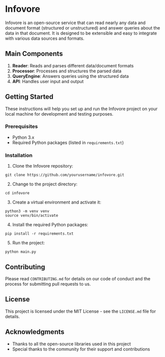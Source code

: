 # Infovore

Infovore is an open-source service that can read nearly any data and document format (structured or unstructured) and answer queries about the data in that document. It is designed to be extensible and easy to integrate with various data sources and formats.

## Main Components

1. **Reader**: Reads and parses different data/document formats
2. **Processor**: Processes and structures the parsed data
3. **QueryEngine**: Answers queries using the structured data
4. **API**: Handles user input and output

## Getting Started

These instructions will help you set up and run the Infovore project on your local machine for development and testing purposes.

### Prerequisites

* Python 3.x
* Required Python packages (listed in `requirements.txt`)

### Installation

1. Clone the Infovore repository:

```
git clone https://github.com/yourusername/infovore.git
```

2. Change to the project directory:

```
cd infovore
```

3. Create a virtual environment and activate it:

```
python3 -m venv venv
source venv/bin/activate
```

4. Install the required Python packages:

```
pip install -r requirements.txt
```

5. Run the project:

```
python main.py
```

## Contributing

Please read `CONTRIBUTING.md` for details on our code of conduct and the process for submitting pull requests to us.

## License

This project is licensed under the MIT License - see the `LICENSE.md` file for details.

## Acknowledgments

* Thanks to all the open-source libraries used in this project
* Special thanks to the community for their support and contributions
